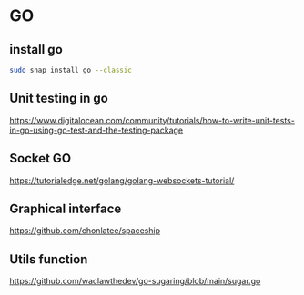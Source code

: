 # GO

## install go

```bash
sudo snap install go --classic
```

## Unit testing in go

https://www.digitalocean.com/community/tutorials/how-to-write-unit-tests-in-go-using-go-test-and-the-testing-package

## Socket GO

https://tutorialedge.net/golang/golang-websockets-tutorial/

## Graphical interface

https://github.com/chonlatee/spaceship

## Utils function

https://github.com/waclawthedev/go-sugaring/blob/main/sugar.go
